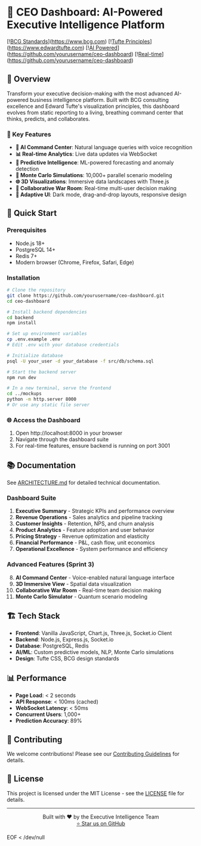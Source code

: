 # 🚀 CEO Dashboard: AI-Powered Executive Intelligence Platform

[\![BCG Standards](https://img.shields.io/badge/Design-BCG%20Standards-003A70)](https://www.bcg.com)
[\![Tufte Principles](https://img.shields.io/badge/Visualization-Tufte%20Principles-00A650)](https://www.edwardtufte.com)
[\![AI Powered](https://img.shields.io/badge/AI-Powered-FFD100)](https://github.com/yourusername/ceo-dashboard)
[\![Real-time](https://img.shields.io/badge/Updates-Real--time-FF6900)](https://github.com/yourusername/ceo-dashboard)

## 🌟 Overview

Transform your executive decision-making with the most advanced AI-powered business intelligence platform. Built with BCG consulting excellence and Edward Tufte's visualization principles, this dashboard evolves from static reporting to a living, breathing command center that thinks, predicts, and collaborates.

### 🎯 Key Features

- **🧠 AI Command Center**: Natural language queries with voice recognition
- **📊 Real-time Analytics**: Live data updates via WebSocket
- **🔮 Predictive Intelligence**: ML-powered forecasting and anomaly detection
- **🎲 Monte Carlo Simulations**: 10,000+ parallel scenario modeling
- **🌐 3D Visualizations**: Immersive data landscapes with Three.js
- **👥 Collaborative War Room**: Real-time multi-user decision making
- **🌙 Adaptive UI**: Dark mode, drag-and-drop layouts, responsive design

## 🚀 Quick Start

### Prerequisites

- Node.js 18+
- PostgreSQL 14+
- Redis 7+
- Modern browser (Chrome, Firefox, Safari, Edge)

### Installation

```bash
# Clone the repository
git clone https://github.com/yourusername/ceo-dashboard.git
cd ceo-dashboard

# Install backend dependencies
cd backend
npm install

# Set up environment variables
cp .env.example .env
# Edit .env with your database credentials

# Initialize database
psql -U your_user -d your_database -f src/db/schema.sql

# Start the backend server
npm run dev

# In a new terminal, serve the frontend
cd ../mockups
python -m http.server 8000
# Or use any static file server
```

### 🌐 Access the Dashboard

1. Open http://localhost:8000 in your browser
2. Navigate through the dashboard suite
3. For real-time features, ensure backend is running on port 3001

## 📚 Documentation

See [ARCHITECTURE.md](ARCHITECTURE.md) for detailed technical documentation.

### Dashboard Suite

1. **Executive Summary** - Strategic KPIs and performance overview
2. **Revenue Operations** - Sales analytics and pipeline tracking
3. **Customer Insights** - Retention, NPS, and churn analysis
4. **Product Analytics** - Feature adoption and user behavior
5. **Pricing Strategy** - Revenue optimization and elasticity
6. **Financial Performance** - P&L, cash flow, unit economics
7. **Operational Excellence** - System performance and efficiency

### Advanced Features (Sprint 3)

8. **AI Command Center** - Voice-enabled natural language interface
9. **3D Immersive View** - Spatial data visualization
10. **Collaborative War Room** - Real-time team decision making
11. **Monte Carlo Simulator** - Quantum scenario modeling

## 🏗️ Tech Stack

- **Frontend**: Vanilla JavaScript, Chart.js, Three.js, Socket.io Client
- **Backend**: Node.js, Express.js, Socket.io
- **Database**: PostgreSQL, Redis
- **AI/ML**: Custom predictive models, NLP, Monte Carlo simulations
- **Design**: Tufte CSS, BCG design standards

## 📊 Performance

- **Page Load**: < 2 seconds
- **API Response**: < 100ms (cached)
- **WebSocket Latency**: < 50ms
- **Concurrent Users**: 1,000+
- **Prediction Accuracy**: 89%

## 🤝 Contributing

We welcome contributions\! Please see our [Contributing Guidelines](CONTRIBUTING.md) for details.

## 📝 License

This project is licensed under the MIT License - see the [LICENSE](LICENSE) file for details.

---

<p align="center">
  Built with ❤️ by the Executive Intelligence Team
  <br>
  <a href="https://github.com/yourusername/ceo-dashboard">⭐ Star us on GitHub</a>
</p>
EOF < /dev/null